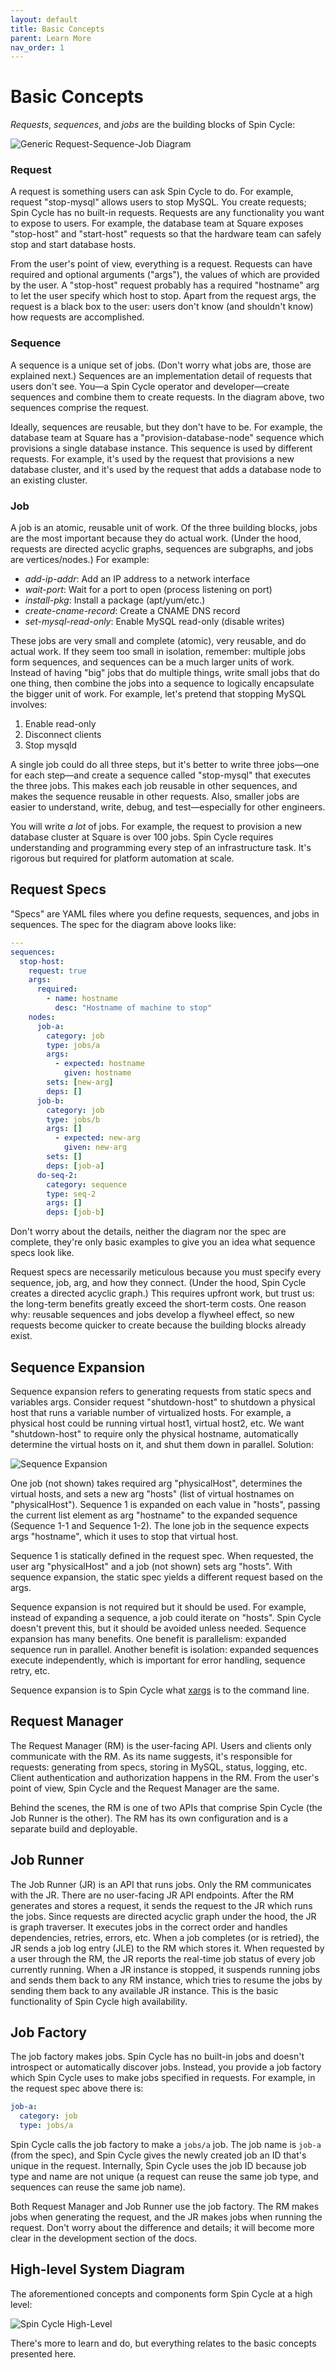 ```yaml
---
layout: default
title: Basic Concepts
parent: Learn More
nav_order: 1
---
```


# Basic Concepts

_Requests_, _sequences_, and _jobs_ are the building blocks of Spin Cycle:

![Generic Request-Sequence-Job Diagram](/spincycle/assets/img/request_sequence_job_generic.svg)

### Request

A request is something users can ask Spin Cycle to do. For example, request "stop-mysql" allows users to stop MySQL. You create requests; Spin Cycle has no built-in requests. Requests are any functionality you want to expose to users. For example, the database team at Square exposes "stop-host" and "start-host" requests so that the hardware team can safely stop and start database hosts.

From the user's point of view, everything is a request. Requests can have required and optional arguments ("args"), the values of which are provided by the user. A "stop-host" request probably has a required "hostname" arg to let the user specify which host to stop. Apart from the request args, the request is a black box to the user: users don't know (and shouldn't know) how requests are accomplished.

### Sequence

A sequence is a unique set of jobs. (Don't worry what jobs are, those are explained next.) Sequences are an implementation detail of requests that users don't see. You&mdash;a Spin Cycle operator and developer&mdash;create sequences and combine them to create requests. In the diagram above, two sequences comprise the request.

Ideally, sequences are reusable, but they don't have to be. For example, the database team at Square has a "provision-database-node" sequence which provisions a single database instance. This sequence is used by different requests. For example, it's used by the request that provisions a new database cluster, and it's used by the request that adds a database node to an existing cluster.

### Job

A job is an atomic, reusable unit of work. Of the three building blocks, jobs are the most important because they do actual work. (Under the hood, requests are directed acyclic graphs, sequences are subgraphs, and jobs are vertices/nodes.) For example:

* _add-ip-addr_: Add an IP address to a network interface
* _wait-port_: Wait for a port to open (process listening on port)
* _install-pkg_: Install a package (apt/yum/etc.)
* _create-cname-record_: Create a CNAME DNS record
* _set-mysql-read-only_: Enable MySQL read-only (disable writes)

These jobs are very small and complete (atomic), very reusable, and do actual work. If they seem too small in isolation, remember: multiple jobs form sequences, and sequences can be a much larger units of work. Instead of having "big" jobs that do multiple things, write small jobs that do one thing, then combine the jobs into a sequence to logically encapsulate the bigger unit of work. For example, let's pretend that stopping MySQL involves:

1. Enable read-only
2. Disconnect clients
3. Stop mysqld

A single job could do all three steps, but it's better to write three jobs&mdash;one for each step&mdash;and create a sequence called "stop-mysql" that executes the three jobs. This makes each job reusable in other sequences, and makes the sequence reusable in other requests. Also, smaller jobs are easier to understand, write, debug, and test&mdash;especially for other engineers.

You will write _a lot_ of jobs. For example, the request to provision a new database cluster at Square is over 100 jobs. Spin Cycle requires understanding and programming every step of an infrastructure task. It's rigorous but required for platform automation at scale.

## Request Specs

"Specs" are YAML files where you define requests, sequences, and jobs in sequences. The spec for the diagram above looks like:

```yaml
---
sequences:
  stop-host:
    request: true
    args:
      required:
        - name: hostname
          desc: "Hostname of machine to stop"
    nodes:
      job-a:
        category: job
        type: jobs/a
        args:
          - expected: hostname
            given: hostname
        sets: [new-arg]
        deps: []
      job-b:
        category: job
        type: jobs/b
        args: []
          - expected: new-arg
            given: new-arg
        sets: []
        deps: [job-a]
      do-seq-2:
        category: sequence
        type: seq-2
        args: []
        deps: [job-b]
```
Don't worry about the details, neither the diagram nor the spec are complete, they're only basic examples to give you an idea what sequence specs look like.

Request specs are necessarily meticulous because you must specify every sequence, job, arg, and how they connect. (Under the hood, Spin Cycle creates a directed acyclic graph.) This requires upfront work, but trust us: the long-term benefits greatly exceed the short-term costs. One reason why: reusable sequences and jobs develop a flywheel effect, so new requests become quicker to create because the building blocks already exist.

## Sequence Expansion

Sequence expansion refers to generating requests from static specs and variables args. Consider request "shutdown-host" to shutdown a physical host that runs a variable number of virtualized hosts. For example, a physical host could be running virtual host1, virtual host2, etc. We want "shutdown-host" to require only the physical hostname, automatically determine the virtual hosts on it, and shut them down in parallel. Solution:

![Sequence Expansion](/spincycle/assets/img/sequence_expansion.svg)

One job (not shown) takes required arg "physicalHost", determines the virtual hosts, and sets a new arg "hosts" (list of virtual hostnames on "physicalHost"). Sequence 1 is expanded on each value in "hosts", passing the current list element as arg "hostname" to the expanded sequence (Sequence 1-1 and Sequence 1-2). The lone job in the sequence expects args "hostname", which it uses to stop that virtual host.

Sequence 1 is statically defined in the request spec. When requested, the user arg "physicalHost" and a job (not shown) sets arg "hosts". With sequence expansion, the static spec yields a different request based on the args.

Sequence expansion is not required but it should be used. For example, instead of expanding a sequence, a job could iterate on "hosts". Spin Cycle doesn't prevent this, but it should be avoided unless needed. Sequence expansion has many benefits. One benefit is parallelism: expanded sequence run in parallel. Another benefit is isolation: expanded sequences execute independently, which is important for error handling, sequence retry, etc.

Sequence expansion is to Spin Cycle what [xargs](http://man7.org/linux/man-pages/man1/xargs.1.html) is to the command line.

## Request Manager 

The Request Manager (RM) is the user-facing API. Users and clients only communicate with the RM. As its name suggests, it's responsible for requests: generating from specs, storing in MySQL, status, logging, etc. Client authentication and authorization happens in the RM. From the user's point of view, Spin Cycle and the Request Manager are the same.

Behind the scenes, the RM is one of two APIs that comprise Spin Cycle (the Job Runner is the other). The RM has its own configuration and is a separate build and deployable.

## Job Runner

The Job Runner (JR) is an API that runs jobs. Only the RM communicates with the JR. There are no user-facing JR API endpoints. After the RM generates and stores a request, it sends the request to the JR which runs the jobs. Since requests are directed acyclic graph under the hood, the JR is graph traverser. It executes jobs in the correct order and handles dependencies, retries, errors, etc. When a job completes (or is retried), the JR sends a job log entry (JLE) to the RM which stores it. When requested by a user through the RM, the JR reports the real-time job status of every job currently running. When a JR instance is stopped, it suspends running jobs and sends them back to any RM instance, which tries to resume the jobs by sending them back to any available JR instance. This is the basic functionality of Spin Cycle high availability.

## Job Factory

The job factory makes jobs. Spin Cycle has no built-in jobs and doesn't introspect or automatically discover jobs. Instead, you provide a job factory which Spin Cycle uses to make jobs specified in requests. For example, in the request spec above there is:

```yaml
job-a:
  category: job
  type: jobs/a
```

Spin Cycle calls the job factory to make a `jobs/a` job. The job name is `job-a` (from the spec), and Spin Cycle gives the newly created job an ID that's unique in the request. Internally, Spin Cycle uses the job ID because job type and name are not unique (a request can reuse the same job type, and sequences can reuse the same job name).

Both Request Manager and Job Runner use the job factory. The RM makes jobs when generating the request, and the JR makes jobs when running the request. Don't worry about the difference and details; it will become more clear in the development section of the docs.

## High-level System Diagram

The aforementioned concepts and components form Spin Cycle at a high level:

![Spin Cycle High-Level](/spincycle/assets/img/spincycle_high_level.svg)

There's more to learn and do, but everything relates to the basic concepts presented here.
